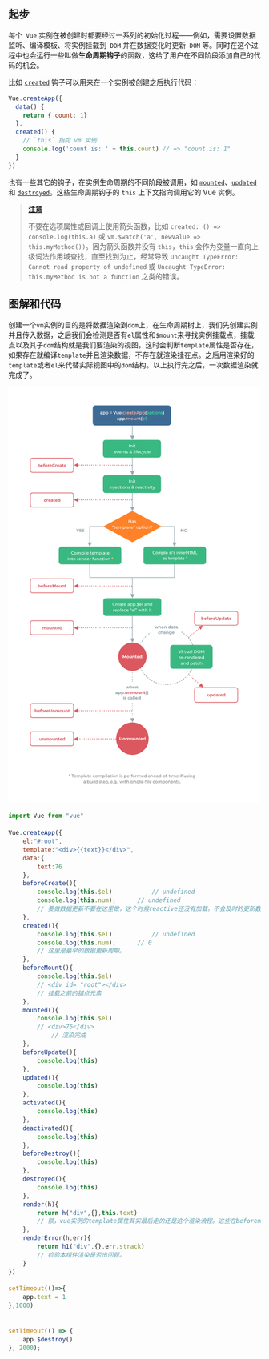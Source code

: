 ##  起步

每个` Vue` 实例在被创建时都要经过一系列的初始化过程——例如，需要设置数据监听、编译模板、将实例挂载到` DOM` 并在数据变化时更新` DOM` 等。同时在这个过程中也会运行一些叫做**生命周期钩子**的函数，这给了用户在不同阶段添加自己的代码的机会。

比如 [`created`](https://cn.vuejs.org/v2/api/#created) 钩子可以用来在一个实例被创建之后执行代码：

```js
Vue.createApp({
  data() {
    return { count: 1}
  },
  created() {
    // `this` 指向 vm 实例
    console.log('count is: ' + this.count) // => "count is: 1"
  }
})
```

也有一些其它的钩子，在实例生命周期的不同阶段被调用，如 [`mounted`](https://cn.vuejs.org/v2/api/#mounted)、[`updated`](https://cn.vuejs.org/v2/api/#updated) 和 [`destroyed`](https://cn.vuejs.org/v2/api/#destroyed)。这些生命周期钩子的 `this` 上下文指向调用它的 Vue 实例。

> [**注意**]()
>
> 不要在选项属性或回调上使用箭头函数，比如 `created: () => console.log(this.a)` 或 `vm.$watch('a', newValue => this.myMethod())`。因为箭头函数并没有 `this`，`this` 会作为变量一直向上级词法作用域查找，直至找到为止，经常导致 `Uncaught TypeError: Cannot read property of undefined` 或 `Uncaught TypeError: this.myMethod is not a function` 之类的错误。

## 图解和代码

创建一个`vm`实例的目的是将数据渲染到`dom`上，在生命周期树上，我们先创建实例并且传入数据，之后我们会检测是否有`el`属性和`$mount`来寻找实例挂载点，挂载点以及其子`dom`结构就是我们要渲染的视图，这时会判断`template`属性是否存在，如果存在就编译`template`并且渲染数据，不存在就渲染挂在点。之后用渲染好的`template`或者`el`来代替实际视图中的`dom`结构。以上执行完之后，一次数据渲染就完成了。

![实例的生命周期](assets/lifecycle-0725280.png)

```js
import Vue from "vue"

Vue.createApp({
    el:"#root",
    template:"<div>{{text}}</div>",
    data:{
        text:76
    },
    beforeCreate(){
        console.log(this.$el)			// undefined
      	console.log(this.num);		// undefined
        // 要做数据更新不要在这里做，这个时候reactive还没有加载，不会及时的更新数据。
    },
    created(){
        console.log(this.$el)			// undefined
      	console.log(this.num);		// 0
        // 这里是最早的数据更新周期。
    },
    beforeMount(){
        console.log(this.$el)			
      	// <div id= "root"></div>
        // 挂载之前的锚点元素
    },    
    mounted(){
        console.log(this.$el)			
      	// <div>76</div>
   			// 渲染完成
    },      
    beforeUpdate(){
        console.log(this)
    },    
    updated(){
        console.log(this)
    },
    activated(){
        console.log(this)
    },  
    deactivated(){
        console.log(this)
    },
    beforeDestroy(){
        console.log(this)
    },    
    destroyed(){
        console.log(this)
    },
    render(h){
        return h("div",{},this.text)
        // 额，vue实例的template属性其实最后走的还是这个渲染流程。这些在beforemount之前执行
    },
    renderError(h,err){
        return h1("div",{},err.strack)
        // 检验本组件渲染是否出问题。 
    }
})

setTimeout(()=>{
    app.text = 1
},1000)


setTimeout(() => {
    app.$destroy()
}, 2000);
```


